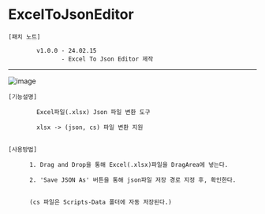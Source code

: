 # ExcelToJsonEditor
    [패치 노트]
                
            v1.0.0 - 24.02.15
                   - Excel To Json Editor 제작

------------------------------------------------------------------------------------
![image](https://github.com/kastro723/ExcelToJsonEditor/assets/55536937/c7a6be6b-3673-4a8a-b66f-d60d46838d8e)

    [기능설명]

            Excel파일(.xlsx) Json 파일 변환 도구 

            xlsx -> (json, cs) 파일 변환 지원
        

    [사용방법]

          1. Drag and Drop을 통해 Excel(.xlsx)파일을 DragArea에 넣는다.

          2. 'Save JSON As' 버튼을 통해 json파일 저장 경로 지정 후, 확인한다.


          (cs 파일은 Scripts-Data 폴더에 자동 저장된다.)
